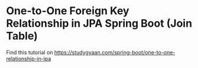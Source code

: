 # One-to-One Foreign Key Relationship in JPA Spring Boot (Join Table)

Find this tutorial on https://studygyaan.com/spring-boot/one-to-one-relationship-in-jpa
